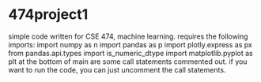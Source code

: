 # 474project1
simple code written for CSE 474, machine learning. 
requires the following imports:
import numpy as n
import pandas as p
import plotly.express as px
from pandas.api.types import is_numeric_dtype
import matplotlib.pyplot as plt
at the bottom of main are some call statements commented out. if you want to run the code, you can just uncomment the call statements. 
